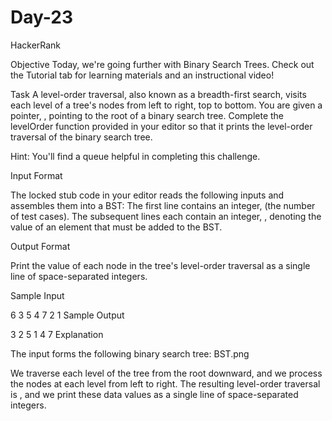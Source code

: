 # Day-23
HackerRank

Objective
Today, we're going further with Binary Search Trees. Check out the Tutorial tab for learning materials and an instructional video!

Task
A level-order traversal, also known as a breadth-first search, visits each level of a tree's nodes from left to right, top to bottom. You are given a pointer, , pointing to the root of a binary search tree. Complete the levelOrder function provided in your editor so that it prints the level-order traversal of the binary search tree.

Hint: You'll find a queue helpful in completing this challenge.

Input Format

The locked stub code in your editor reads the following inputs and assembles them into a BST:
The first line contains an integer,  (the number of test cases).
The  subsequent lines each contain an integer, , denoting the value of an element that must be added to the BST.

Output Format

Print the  value of each node in the tree's level-order traversal as a single line of  space-separated integers.

Sample Input

6
3
5
4
7
2
1
Sample Output

3 2 5 1 4 7 
Explanation

The input forms the following binary search tree:
BST.png

We traverse each level of the tree from the root downward, and we process the nodes at each level from left to right. The resulting level-order traversal is , and we print these data values as a single line of space-separated integers.
